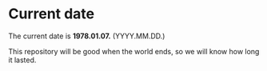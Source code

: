 # Current date

The current date is **1978.01.07.** (YYYY.MM.DD.)

This repository will be good when the world ends, so we will know how long it lasted.